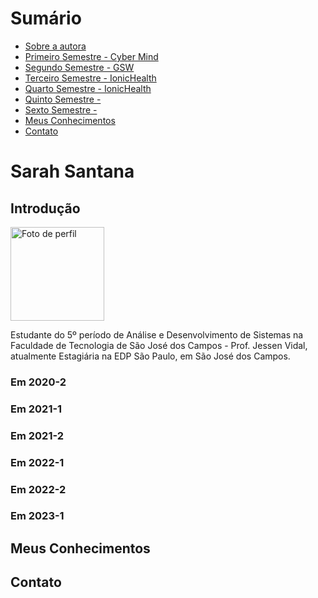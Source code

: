 # Sumário

* [Sobre a autora ](#introdução)
* [Primeiro Semestre - Cyber Mind](#em-2020-2)
* [Segundo Semestre - GSW](#em-2021-1)
* [Terceiro Semestre - IonicHealth](#em-2021-2)
* [Quarto Semestre - IonicHealth](#em-2022-1)
* [Quinto Semestre - ](#em-2022-2)
* [Sexto Semestre - ](#em-2023-1)
* [Meus Conhecimentos](#meus-conhecimentos)
* [Contato](#contato)

# Sarah Santana

## Introdução

<div>
  <img src="" alt="Foto de perfil" width=150 height=150 />
  <p>Estudante do 5º período de Análise e Desenvolvimento de Sistemas na Faculdade de Tecnologia de São José dos Campos - Prof. Jessen Vidal, atualmente Estagiária na EDP São Paulo, em São José dos Campos.</p>
</div>


### Em 2020-2

### Em 2021-1

### Em 2021-2

### Em 2022-1

### Em 2022-2

### Em 2023-1



## Meus Conhecimentos



## Contato


